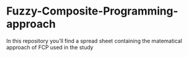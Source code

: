 # Fuzzy-Composite-Programming-approach
In this repository you'll find a spread sheet containing the matematical approach of FCP used in the study 
